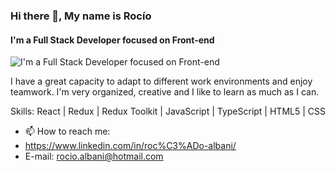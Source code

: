 ### Hi there 👋, My name is Rocío 
#### I'm a Full Stack Developer focused on Front-end
![I'm a Full Stack Developer focused on Front-end](https://asset.cloudinary.com/daifbanga/043f94db8c72d6b20077c5f1b7c23040)

I have a great capacity to adapt to different work environments and enjoy teamwork. I'm very organized, creative and I like to learn as much as I can.

Skills: React | Redux | Redux Toolkit | JavaScript | TypeScript | HTML5 | CSS

- 📫 How to reach me:
-  https://www.linkedin.com/in/roc%C3%ADo-albani/
- E-mail: rocio.albani@hotmail.com 




